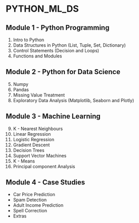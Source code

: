 # PYTHON_ML_DS

## Module 1 - Python Programming
  1. Intro to Python
  2. Data Structures in Python (List, Tuple, Set, Dictionary)
  3. Control Statements (Decision and Loops)
  4. Functions and Modules
 
## Module 2 - Python for Data Science
  5. Numpy
  6. Pandas
  7. Missing Value Treatment
  8. Exploratory Data Analysis (Matplotlib, Seaborn and Plotly)
  
 ## Module 3 - Machine Learning
  9. K - Nearest Neighbours
  10. Linear Regression
  11. Logistic Regression
  12. Gradient Descent
  13. Decision Trees
  14. Support Vector Machines
  15. K - Means
  16. Principal component Analysis
  
## Module 4 - Case Studies
  - Car Price Prediction
  - Spam Detection
  - Adult Income Prediction
  - Spell Correction
  - Extras
